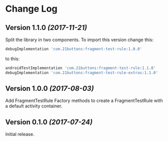 Change Log
==========

Version 1.1.0 *(2017-11-21)*
----------------------------

Split the library in two components. To import this version change this:


```gradle
debugImplementation 'com.21buttons:fragment-test-rule:1.0.0'
```

to this:


```gradle
androidTestImplementation 'com.21buttons:fragment-test-rule:1.1.0'
debugImplementation 'com.21buttons:fragment-test-rule-extras:1.1.0'
```

Version 1.0.0 *(2017-08-03)*
----------------------------

Add FragmentTestRule Factory methods to create a FragmentTestRule with a default activity container. 


Version 0.1.0 *(2017-07-24)*
----------------------------

Initial release.
